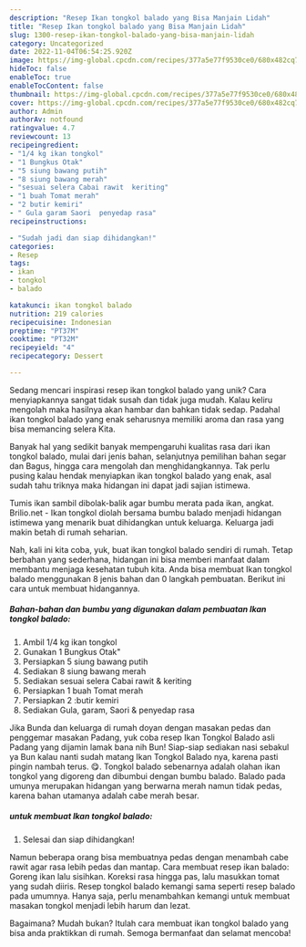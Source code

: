 ```yaml
---
description: "Resep Ikan tongkol balado yang Bisa Manjain Lidah"
title: "Resep Ikan tongkol balado yang Bisa Manjain Lidah"
slug: 1300-resep-ikan-tongkol-balado-yang-bisa-manjain-lidah
category: Uncategorized
date: 2022-11-04T06:54:25.920Z
image: https://img-global.cpcdn.com/recipes/377a5e77f9530ce0/680x482cq70/ikan-tongkol-balado-foto-resep-utama.jpg
hideToc: false
enableToc: true
enableTocContent: false
thumbnail: https://img-global.cpcdn.com/recipes/377a5e77f9530ce0/680x482cq70/ikan-tongkol-balado-foto-resep-utama.jpg
cover: https://img-global.cpcdn.com/recipes/377a5e77f9530ce0/680x482cq70/ikan-tongkol-balado-foto-resep-utama.jpg
author: Admin
authorAv: notfound
ratingvalue: 4.7
reviewcount: 13
recipeingredient:
- "1/4 kg ikan tongkol"
- "1 Bungkus Otak"
- "5 siung bawang putih"
- "8 siung bawang merah"
- "sesuai selera Cabai rawit  keriting"
- "1 buah Tomat merah"
- "2 butir kemiri"
- " Gula garam Saori  penyedap rasa"
recipeinstructions:

- "Sudah jadi dan siap dihidangkan!"
categories:
- Resep
tags:
- ikan
- tongkol
- balado

katakunci: ikan tongkol balado 
nutrition: 219 calories
recipecuisine: Indonesian
preptime: "PT37M"
cooktime: "PT32M"
recipeyield: "4"
recipecategory: Dessert

---
```





Sedang mencari inspirasi resep ikan tongkol balado yang unik? Cara menyiapkannya sangat tidak susah dan tidak juga mudah. Kalau keliru mengolah maka hasilnya akan hambar dan bahkan tidak sedap. Padahal ikan tongkol balado yang enak seharusnya memiliki aroma dan rasa yang bisa memancing selera Kita.





Banyak hal yang sedikit banyak mempengaruhi kualitas rasa dari ikan tongkol balado, mulai dari jenis bahan, selanjutnya pemilihan bahan segar dan Bagus, hingga cara mengolah dan menghidangkannya. Tak perlu pusing kalau hendak menyiapkan ikan tongkol balado yang enak,      asal sudah tahu triknya maka hidangan ini dapat jadi sajian istimewa.














Tumis ikan sambil dibolak-balik agar bumbu merata pada ikan, angkat. Brilio.net - Ikan tongkol diolah bersama bumbu balado menjadi hidangan istimewa yang menarik buat dihidangkan untuk keluarga. Keluarga jadi makin betah di rumah seharian.






Nah, kali ini kita coba, yuk, buat ikan tongkol balado sendiri di rumah. Tetap berbahan yang sederhana, hidangan ini bisa memberi manfaat dalam membantu menjaga kesehatan tubuh kita. Anda bisa membuat Ikan tongkol balado menggunakan 8 jenis bahan dan 0 langkah pembuatan. Berikut ini cara untuk membuat hidangannya.

<!--inarticleads1-->

##### Bahan-bahan dan bumbu yang digunakan dalam pembuatan Ikan tongkol balado:

1. Ambil 1/4 kg ikan tongkol
1. Gunakan 1 Bungkus Otak&#34;
1. Persiapkan 5 siung bawang putih
1. Sediakan 8 siung bawang merah
1. Sediakan sesuai selera Cabai rawit &amp; keriting
1. Persiapkan 1 buah Tomat merah
1. Persiapkan 2 :butir kemiri
1. Sediakan  Gula, garam, Saori &amp; penyedap rasa


Jika Bunda dan keluarga di rumah doyan dengan masakan pedas dan penggemar masakan Padang, yuk coba resep Ikan Tongkol Balado asli Padang yang dijamin lamak bana nih Bun! Siap-siap sediakan nasi sebakul ya Bun kalau nanti sudah matang Ikan Tongkol Balado nya, karena pasti pingin nambah terus. 😋. Tongkol balado sebenarnya adalah olahan ikan tongkol yang digoreng dan dibumbui dengan bumbu balado. Balado pada umunya merupakan hidangan yang berwarna merah namun tidak pedas, karena bahan utamanya adalah cabe merah besar. 

<!--inarticleads2-->

#####  untuk membuat Ikan tongkol balado:


1. Selesai dan siap dihidangkan!

Namun beberapa orang bisa membuatnya pedas dengan menambah cabe rawit agar rasa lebih pedas dan mantap. Cara membuat resep ikan balado: Goreng ikan lalu sisihkan. Koreksi rasa hingga pas, lalu masukkan tomat yang sudah diiris. Resep tongkol balado kemangi sama seperti resep balado pada umumnya. Hanya saja, perlu menambahkan kemangi untuk membuat masakan tongkol menjadi lebih harum dan lezat. 

Bagaimana? Mudah bukan? Itulah cara membuat ikan tongkol balado yang bisa anda praktikkan di rumah. Semoga bermanfaat dan selamat mencoba!
